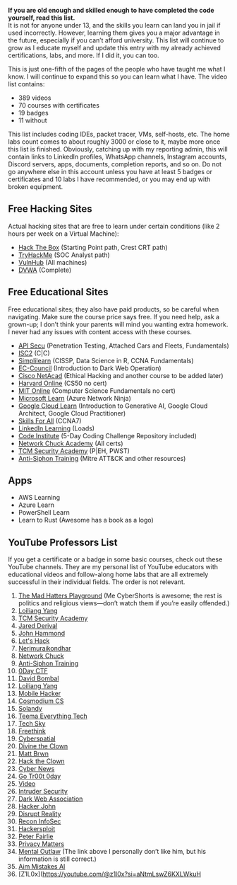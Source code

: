 

**If you are old enough and skilled enough to have completed the code yourself, read this list.**  
It is not for anyone under 13, and the skills you learn can land you in jail if used incorrectly. However, learning them gives you a major advantage in the future, especially if you can’t afford university. This list will continue to grow as I educate myself and update this entry with my already achieved certifications, labs, and more. If I did it, you can too.

This is just one-fifth of the pages of the people who have taught me what I know. I will continue to expand this so you can learn what I have. The video list contains:

- 389 videos
- 70 courses with certificates
- 19 badges
- 11 without

This list includes coding IDEs, packet tracer, VMs, self-hosts, etc. The home labs count comes to about roughly 3000 or close to it, maybe more once this list is finished. Obviously, catching up with my reporting admin, this will contain links to LinkedIn profiles, WhatsApp channels, Instagram accounts, Discord servers, apps, documents, completion reports, and so on. Do not go anywhere else in this account unless you have at least 5 badges or certificates and 10 labs I have recommended, or you may end up with broken equipment.

## Free Hacking Sites

Actual hacking sites that are free to learn under certain conditions (like 2 hours per week on a Virtual Machine):

- [Hack The Box](https://hackthebox.com) (Starting Point path, Crest CRT path)
- [TryHackMe](https://tryhackme.com) (SOC Analyst path)
- [VulnHub](https://vulnhub.com) (All machines)
- [DVWA](https://dvwa.com) (Complete)

## Free Educational Sites

Free educational sites; they also have paid products, so be careful when navigating. Make sure the course price says free. If you need help, ask a grown-up; I don’t think your parents will mind you wanting extra homework. I never had any issues with content access with these courses.

- [API Secu](https://apisecu.com) (Penetration Testing, Attached Cars and Fleets, Fundamentals)
- [ISC2](https://isc2.com) (C|C)
- [Simplilearn](https://simplilearn.com) (CISSP, Data Science in R, CCNA Fundamentals)
- [EC-Council](https://ec-council.com) (Introduction to Dark Web Operation)
- [Cisco NetAcad](https://cisconetacad.net) (Ethical Hacking and another course to be added later)
- [Harvard Online](https://harvardonline.com) (CS50 no cert)
- [MIT Online](https://mitonline.com) (Computer Science Fundamentals no cert)
- [Microsoft Learn](https://microsoftlearn.com) (Azure Network Ninja)
- [Google Cloud Learn](https://googlecloudlearn.com) (Introduction to Generative AI, Google Cloud Architect, Google Cloud Practitioner)
- [Skills For All](https://skillsforall.net) (CCNA7)
- [LinkedIn Learning](https://linkinlearning.com) (Loads)
- [Code Institute](https://codeinstitute.com) (5-Day Coding Challenge Repository included)
- [Network Chuck Academy](https://networkchuckacademy.com) (All certs)
- [TCM Security Academy](https://tcmsecacademy.com) (P|EH, PWST)
- [Anti-Siphon Training](https://antisyphontraining.com/paywhatyoucan) (Mitre ATT&CK and other resources)

## Apps

- AWS Learning
- Azure Learn
- PowerShell Learn
- Learn to Rust (Awesome has a book as a logo)

## YouTube Professors List

If you get a certificate or a badge in some basic courses, check out these YouTube channels. They are my personal list of YouTube educators with educational videos and follow-along home labs that are all extremely successful in their individual fields. The order is not relevant.

1. [The Mad Hatters Playground](https://youtube.com/@themadhattersplayground?si=UxKQwNT1uTlxq20U) (Me CyberShorts is awesome; the rest is politics and religious views—don’t watch them if you’re easily offended.)
2. [Loiliang Yang](https://youtube.com/@loiliangyang?si=Q4qcwfs-BstYOmAE)
3. [TCM Security Academy](https://youtube.com/@tcmsecurityacademy?si=Oc0JSjtAbUzyTUKt)
4. [Jared Derival](https://youtube.com/@jaredderival4515?si=U94rzjuPD9eeF9O9)
5. [John Hammond](https://youtube.com/@_johnhammond?si=9tlxzQOLWxURgu5N)
6. [Let's Hack](https://youtube.com/@letshack2083?si=1gwIHSH7SssuKBWp)
7. [Nerimuraikondhar](https://youtube.com/@nerimuraikondhar?si=WoTCZfsCcGIWApU6)
8. [Network Chuck](https://youtube.com/@networkchuck?si=O1XUKnhBDatRnxSB)
9. [Anti-Siphon Training](https://youtube.com/@antisyphontraining?si=8eMq3s0i6hgUPiKJ)
10. [0Day CTF](https://youtube.com/@0dayctf?si=ht-HsrYxEWtEv-2N)
11. [David Bombal](https://youtube.com/@davidbombal?si=k841Gyk5_hxQTH9b)
12. [Loiliang Yang](https://youtube.com/@loiliangyang?si=Q4qcwfs-BstYOmAE)
13. [Mobile Hacker](https://youtube.com/@mobilehacker?si=a8OhnBNJCQ7FGo8J)
14. [Cosmodium CS](https://youtube.com/@cosmodiumcs?si=qQHL9-BMUBNMMfLt)
15. [Solandy](https://youtube.com/@solandy?si=W7C3xLDHNKbN5Chg)
16. [Teema Everything Tech](https://youtube.com/@teema.everythingtech?si=zBhnyDcixIewf-bS)
17. [Tech Sky](https://youtube.com/@tech_sky?si=-VdBo4C641BMoP_Y)
18. [Freethink](https://youtube.com/@freethink?si=1TwGFAgAT7Tt13EW)
19. [Cyberspatial](https://youtube.com/@cyberspatial?si=Wihexqvlgvbmnttk)
20. [Divine the Clown](https://youtube.com/@divinetheclown?si=7qe_J0NLINjB3A1S)
21. [Matt Brwn](https://youtube.com/@mattbrwn?si=D05p2w1mdI92uVbN)
22. [Hack the Clown](https://youtube.com/@hacktheclown?si=YFk9R-nBVSytFT_v)
23. [Cyber News](https://youtube.com/@cybernews?si=gTkxQ6ZIqQ7GJKZc)
24. [Go Tr00t 0day](https://youtube.com/@gotr00t0day?si=pm9SWs9p_7Y9XGyg)
25. [Video](https://youtu.be/PmtFtWVrxFE?si=KAo7uqXRI5cvWPT2)
26. [Intruder Security](https://youtube.com/@intrudersecurity?si=KFC8PzVIxpakINDY)
27. [Dark Web Association](https://youtube.com/@darkwebassociation?si=n76P78-yS3-m3kBJ)
28. [Hacker John](https://youtube.com/@hackerjohn?si=SmpYEuEdJSs07U8p)
29. [Disrupt Reality](https://youtube.com/@disruptreality?si=V-FIgL1NLQmqEFLB)
30. [Recon InfoSec](https://youtube.com/@reconinfosec7572?si=k2rCkXwm5wExw-S4)
31. [Hackersploit](https://youtube.com/@hackersploit?si=Pqxg8ZolAgC_ouB1)
32. [Peter Fairlie](https://youtube.com/@peterfairlie2296?si=dTfCozsYJHOZQUTy)
33. [Privacy Matters](https://youtube.com/@privacymatters517?si=EdAC-6_48bttDwu8)
34. [Mental Outlaw](https://youtube.com/@mentaloutlaw?si=1m_Qu6ypzXng-HxO) (The link above I personally don’t like him, but his information is still correct.)
35. [Aim Mistakes AI](https://youtube.com/@aimistakesai?si=yN9BhB6ZBwW_-di7)
36. [Z1L0x](https://youtube.com/@z1l0x?si=aNtmLswZ6KXLWkuH